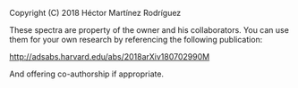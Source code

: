 Copyright (C) 2018 Héctor Martínez Rodríguez

These spectra are property of the owner and his collaborators. You can use 
them for your own research by referencing the following publication:

http://adsabs.harvard.edu/abs/2018arXiv180702990M

And offering co-authorship if appropriate.
